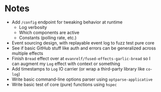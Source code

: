 # Notes

- Add `/config` endpoint for tweaking behavior at runtime
  - Log verbosity
  - Which components are active
  - Constants (polling rate, etc.)
- Event sourcing design, with replayable event log to fuzz test pure core
- See if basic GitHub stuff like auth and errors can be generalized across
  multiple effects
- Finish `Bread` effect over at `evanrelf/fused-effects-garlic-bread` so I can
  augment my `Log` effect with context or something
- Add timestamps to `Log` IO carrier (or wrap a third-party library like
  `co-log`)
- Write basic command-line options parser using `optparse-applicative`
- Write basic test of core (pure) functions using `hspec`
